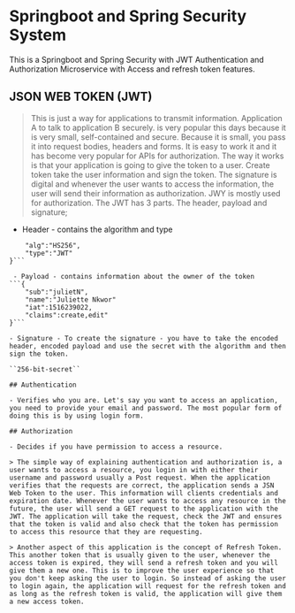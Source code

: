 # Springboot and Spring Security System


This is a Springboot and Spring Security with JWT Authentication and Authorization Microservice with Access and refresh token features.

## JSON WEB TOKEN (JWT)
> This is just a way for applications to transmit information. Application A to talk to application B securely. is very popular this days because it is very small, self-contained and secure. Because it is small, you pass it into request bodies, headers and forms. It is easy to work it and it has become very popular for APIs for authorization. The way it works is that your application is going to give the token to a user. Create token take the user information and sign the token. The signature is digital and whenever the user wants to access the information, the user will send their information as authorization. JWY is mostly used for authorization. The JWT has 3 parts. The header, payload and signature;

- Header - contains the algorithm and type
```{
	"alg":"HS256",
	"type":"JWT"
}```

 - Payload - contains information about the owner of the token
```{
	"sub":"julietN",
	"name":"Juliette Nkwor"
	"iat":1516239022,
	"claims":create,edit"
}```

- Signature - To create the signature - you have to take the encoded header, encoded payload and use the secret with the algorithm and then sign the token.

``256-bit-secret``

## Authentication

- Verifies who you are. Let's say you want to access an application, you need to provide your email and password. The most popular form of doing this is by using login form. 

## Authorization 

- Decides if you have permission to access a resource. 

> The simple way of explaining authentication and authorization is, a user wants to access a resource, you login in with either their username and password usually a Post request. When the application verifies that the requests are correct, the application sends a JSN Web Token to the user. This information will clients credentials and expiration date. Whenever the user wants to access any resource in the future, the user will send a GET request to the application with the JWT. The application will take the request, check the JWT and ensures that the token is valid and also check that the token has permission to access this resource that they are requesting. 

> Another aspect of this application is the concept of Refresh Token. This another token that is usually given to the user, whenever the access token is expired, they will send a refresh token and you will give them a new one. This is to improve the user experience so that you don't keep asking the user to login. So instead of asking the user to login again, the application will request for the refresh token and as long as the refresh token is valid, the application will give them a new access token. 

